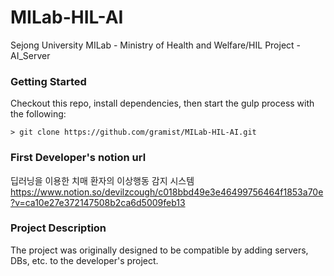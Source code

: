 # MILab-HIL-AI
Sejong University MILab -  Ministry of Health and Welfare/HIL Project - AI_Server

### Getting Started
Checkout this repo, install dependencies, then start the gulp process with the following:
```
> git clone https://github.com/gramist/MILab-HIL-AI.git
```

### First Developer's notion url
딥러닝을 이용한 치매 환자의 이상행동 감지 시스템
<https://www.notion.so/devilzcough/c018bbd49e3e46499756464f1853a70e?v=ca10e27e372147508b2ca6d5009feb13>

### Project Description
The project was originally designed to be compatible by adding servers, DBs, etc. to the developer's project.
